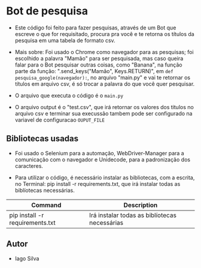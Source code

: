 # Bot de pesquisa

- Este código foi feito para fazer pesquisas, através de um
Bot que escreve o que for requisitado, procura pra você e te retorna os títulos da pesquisa em uma tabela de formato csv.

- Mais sobre: Foi usado o Chrome como navegador para as pesquisas; foi escolhido a palavra "Mamão" para ser pesquisada, mas caso queira falar para o Bot pesquisar outras coisas, como "Banana", na função parte da função: ".send_keys("Mamão", Keys.RETURN)", em `def pesquisa_google(navegador):`, no arquivo "main.py" e vai te retornar os títulos em arquivo csv, é só trocar a palavra do que você quer pesquisar.

- O arquivo que executa o código é o `main.py`

- O arquivo output é o "test.csv", que irá retornar os valores dos titulos no arquivo csv e terminar sua execussão tambem pode ser configurado na variavel de configuracao `OUPUT_FILE`

## Bibliotecas usadas

- Foi usado o Selenium para a automação, WebDriver-Manager para a comunicação com o navegador e Unidecode, para a padronização dos caracteres.

- Para utilizar o código, é necessário instalar as bibliotecas, com a escrita, no Terminal: pip install -r requirements.txt, que irá instalar todas as biblíotecas necessárias.

| Command | Description |
| --- | --- |
| pip install -r requirements.txt | Irá instalar todas as biblíotecas necessárias |

## Autor

- Iago Silva